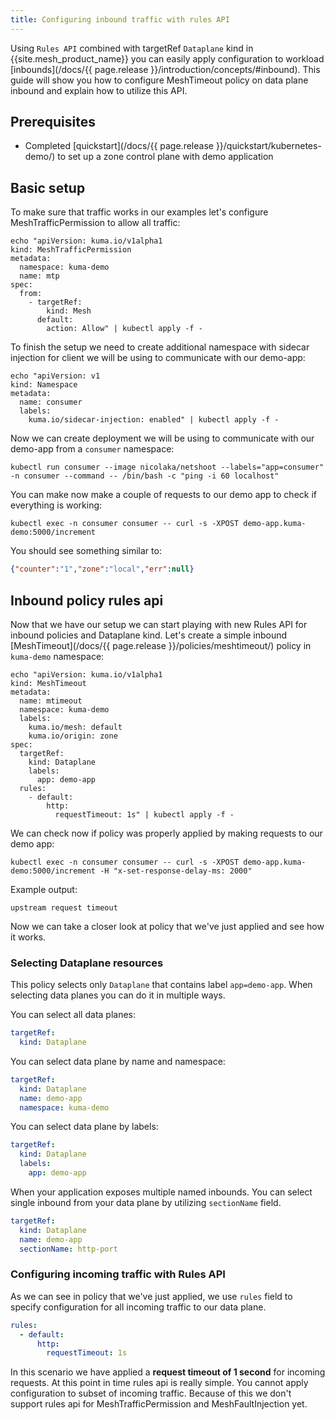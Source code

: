 ```yaml
---
title: Configuring inbound traffic with rules API
---
```


Using `Rules API` combined with targetRef `Dataplane` kind in {{site.mesh_product_name}} you can easily apply configuration to workload
[inbounds](/docs/{{ page.release }}/introduction/concepts/#inbound). This guide will show you how to configure MeshTimeout policy on data plane inbound and explain how to utilize this API.

## Prerequisites

- Completed [quickstart](/docs/{{ page.release }}/quickstart/kubernetes-demo/) to set up a zone control plane with demo application

## Basic setup

To make sure that traffic works in our examples let's configure MeshTrafficPermission to allow all traffic:

```shell
echo "apiVersion: kuma.io/v1alpha1
kind: MeshTrafficPermission
metadata:
  namespace: kuma-demo
  name: mtp
spec:
  from:
    - targetRef:
        kind: Mesh
      default:
        action: Allow" | kubectl apply -f -
```

To finish the setup we need to create additional namespace with sidecar injection for client we will be using to communicate
with our demo-app:

```shell
echo "apiVersion: v1
kind: Namespace
metadata:
  name: consumer
  labels:
    kuma.io/sidecar-injection: enabled" | kubectl apply -f -
```

Now we can create deployment we will be using to communicate with our demo-app from a `consumer` namespace:

```shell
kubectl run consumer --image nicolaka/netshoot --labels="app=consumer" -n consumer --command -- /bin/bash -c "ping -i 60 localhost"
```

You can make now make a couple of requests to our demo app to check if everything is working:

```shell
kubectl exec -n consumer consumer -- curl -s -XPOST demo-app.kuma-demo:5000/increment
```

You should see something similar to:

```json
{"counter":"1","zone":"local","err":null}
```

## Inbound policy rules api 

Now that we have our setup we can start playing with new Rules API for inbound policies and Dataplane kind. 
Let's create a simple inbound [MeshTimeout](/docs/{{ page.release }}/policies/meshtimeout/) policy in `kuma-demo` namespace:

```shell
echo "apiVersion: kuma.io/v1alpha1
kind: MeshTimeout
metadata:
  name: mtimeout
  namespace: kuma-demo
  labels:
    kuma.io/mesh: default
    kuma.io/origin: zone
spec:
  targetRef:
    kind: Dataplane
    labels: 
      app: demo-app
  rules:
    - default:
        http:
          requestTimeout: 1s" | kubectl apply -f -
```

We can check now if policy was properly applied by making requests to our demo app:

```shell
kubectl exec -n consumer consumer -- curl -s -XPOST demo-app.kuma-demo:5000/increment -H "x-set-response-delay-ms: 2000"
```

Example output:

```
upstream request timeout
```

Now we can take a closer look at policy that we've just applied and see how it works.

### Selecting Dataplane resources

This policy selects only `Dataplane` that contains label `app=demo-app`. When selecting data planes you can do it in multiple ways.

You can select all data planes:

```yaml
targetRef:
  kind: Dataplane
```

You can select data plane by name and namespace:

```yaml
targetRef:
  kind: Dataplane
  name: demo-app
  namespace: kuma-demo
```

You can select data plane by labels:

```yaml
targetRef:
  kind: Dataplane
  labels:
    app: demo-app
```

When your application exposes multiple named inbounds. You can select single inbound from your data plane by utilizing `sectionName` field.

```yaml
targetRef:
  kind: Dataplane
  name: demo-app
  sectionName: http-port
```

### Configuring incoming traffic with Rules API

As we can see in policy that we've just applied, we use `rules` field to specify configuration for all incoming traffic to our data plane.

```yaml
rules:
  - default:
      http:
        requestTimeout: 1s
```

In this scenario we have applied a **request timeout of 1 second** for incoming requests. At this point in time rules api is really simple.
You cannot apply configuration to subset of incoming traffic. Because of this we don't support
rules api for MeshTrafficPermission and MeshFaultInjection yet.